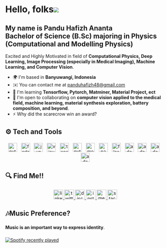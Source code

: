 Hello, folks![](https://user-images.githubusercontent.com/18350557/176309783-0785949b-9127-417c-8b55-ab5a4333674e.gif)
===========================================================================================================================================

My name is Pandu Hafizh Ananta\
Bachelor of Science (B.Sc) majoring in Physics (Computational and Modelling Physics)
------------------------------------------------------------------------------------
Excited and Highly Motivated in field of **Computational Physics, Deep Learning, Image Processing (especially in Medical Imaging), Machine Learning, and Computer Vision**.

*   🌍  I'm based in **Banyuwangi, Indonesia**
*   ✉️  You can contact me at [panduhafizh48@gmail.com](mailto:panduhafizh48@gmail.com)
*   🧠  I'm learning **Tensorflow, Pytorch, Matminer, Material Project, ect**
*   🤝  I'm open to collaborating on **computer vision applied to the medical field, machine learning, material synthesis exploration, battery composition, and beyond**.
*   ⚡  Why did the scarecrow win an award?

###

<h2 align="left">⚙ Tech and Tools</h2>

###

<div align="center">
  <img src="https://img.shields.io/badge/Python-3776AB?logo=python&logoColor=white&style=for-the-badge" height="28" alt="python logo"  />
  <img width="5" />
  <img src="https://img.shields.io/badge/Fortran-734F96?logo=fortran&logoColor=white&style=for-the-badge" height="28" alt="fortran logo"  />
  <img width="5" />
  <img src="https://img.shields.io/badge/Jupyter-F37626?logo=jupyter&logoColor=black&style=for-the-badge" height="28" alt="jupyter logo"  />
  <img width="5" />
  <img src="https://img.shields.io/badge/Visual Studio-5C2D91?logo=visualstudio&logoColor=white&style=for-the-badge" height="28" alt="visualstudio logo"  />
  <img width="5" />
  <img src="https://img.shields.io/badge/TensorFlow-FF6F00?logo=tensorflow&logoColor=black&style=for-the-badge" height="28" alt="tensorflow logo"  />
  <img width="5" />
  <img src="https://img.shields.io/badge/PyTorch-EE4C2C?logo=pytorch&logoColor=white&style=for-the-badge" height="28" alt="pytorch logo"  />
  <img width="5" />
  <img src="https://img.shields.io/badge/MongoDB-47A248?logo=mongodb&logoColor=white&style=for-the-badge" height="28" alt="mongodb logo"  />
  <img width="5" />
  <img src="https://img.shields.io/badge/pandas-150458?logo=pandas&logoColor=white&style=for-the-badge" height="28" alt="pandas logo"  />
  <img width="5" />
  <img src="https://img.shields.io/badge/Flask-000000?logo=flask&logoColor=white&style=for-the-badge" height="28" alt="flask logo"  />
  <img width="5" />
  <img src="https://img.shields.io/badge/Adobe Premiere Pro-9999FF?logo=adobepremierepro&logoColor=black&style=for-the-badge" height="28" alt="adobepremierepro logo"  />
  <img width="5" />
  <img src="https://img.shields.io/badge/Adobe After Effects-9999FF?logo=adobeaftereffects&logoColor=black&style=for-the-badge" height="28" alt="adobeaftereffects logo"  />
  <img width="5" />
  <img src="https://img.shields.io/badge/Adobe Illustrator-FF9A00?logo=adobeillustrator&logoColor=black&style=for-the-badge" height="28" alt="adobeillustrator logo"  />
  <img width="5" />
  <img src="https://img.shields.io/badge/Adobe Photoshop-31A8FF?logo=adobephotoshop&logoColor=black&style=for-the-badge" height="28" alt="adobephotoshop logo"  />
</div>

###

<h2 align="left">🔍 Find Me!!</h2>

###

<div align="center">
  <a href="https://www.linkedin.com/in/panduhafizh/" target="_blank">
    <img src="https://img.shields.io/static/v1?message=LinkedIn&logo=linkedin&label=&color=0077B5&logoColor=white&labelColor=&style=for-the-badge" height="30" alt="linkedin logo"  />
  </a>
  <a href="https://twitter.com/Skygers_" target="_blank">
    <img src="https://img.shields.io/static/v1?message=Twitter&logo=twitter&label=&color=1DA1F2&logoColor=white&labelColor=&style=for-the-badge" height="30" alt="twitter logo"  />
  </a>
  <a href="https://discord.com/users/532947657103114241" target="_blank">
    <img src="https://img.shields.io/static/v1?message=Discord&logo=discord&label=&color=7289DA&logoColor=white&labelColor=&style=for-the-badge" height="30" alt="discord logo"  />
  </a>
  <a href="https://www.instagram.com/panduhafizh/" target="_blank">
    <img src="https://img.shields.io/static/v1?message=Instagram&logo=instagram&label=&color=E4405F&logoColor=white&labelColor=&style=for-the-badge" height="30" alt="instagram logo"  />
  </a>
  <a href="https://viscopasco.medium.com" target="_blank">
    <img src="https://img.shields.io/static/v1?message=Medium&logo=medium&label=&color=12100E&logoColor=white&labelColor=&style=for-the-badge" height="30" alt="medium logo"  />
  </a>
  <a href="https://stackoverflow.com/users/14799814/pandu-hafizh-ananta" target="_blank">
    <img src="https://img.shields.io/static/v1?message=Stackoverflow&logo=stackoverflow&label=&color=FE7A16&logoColor=white&labelColor=&style=for-the-badge" height="30" alt="stackoverflow logo"  />
  </a>
</div>

###

<h2 align="left">🎶Music Preference?</h2>

###

**Music is an important way to express identity**.

###

<div align="left">
  <a href="https://open.spotify.com/user/ztt9w7qnsg0dymuxmq2c575cs">
    <img src="https://spotify-recently-played-readme.vercel.app/api?user=ztt9w7qnsg0dymuxmq2c575cs&count=5&unique=true" alt="Spotify recently played"  />
  </a>
</div>

###
